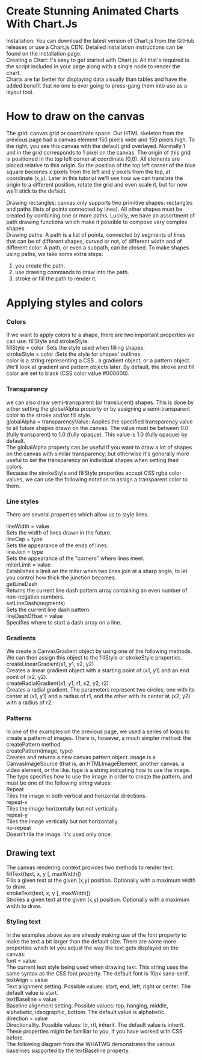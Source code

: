 # Create Stunning Animated Charts With Chart.Js
Installation: You can download the latest version of Chart.js from the GitHub releases or use a Chart.js CDN. Detailed installation instructions can be found on the installation page. <br /> 
Creating a Chart: t's easy to get started with Chart.js. All that's required is the script included in your page along with a single <canvas> node to render the chart. <br />
Charts are far better for displaying data visually than tables and have the added benefit that no one is ever going to press-gang them into use as a layout tool. <br />
# How to draw on the canvas
The grid: canvas grid or coordinate space. Our HTML skeleton from the previous page had a canvas element 150 pixels wide and 150 pixels high. To the right, you see this canvas with the default grid overlayed. Normally 1 unit in the grid corresponds to 1 pixel on the canvas. The origin of this grid is positioned in the top left corner at coordinate (0,0). All elements are placed relative to this origin. So the position of the top left corner of the blue square becomes x pixels from the left and y pixels from the top, at coordinate (x,y). Later in this tutorial we'll see how we can translate the origin to a different position, rotate the grid and even scale it, but for now we'll stick to the default. <br />

Drawing rectangles: canvas only supports two primitive shapes: rectangles and paths (lists of points connected by lines). All other shapes must be created by combining one or more paths. Luckily, we have an assortment of path drawing functions which make it possible to compose very complex shapes. <br />
Drawing paths: A path is a list of points, connected by segments of lines that can be of different shapes, curved or not, of different width and of different color. A path, or even a subpath, can be closed. To make shapes using paths, we take some extra steps:
1. you create the path.
2.  use drawing commands to draw into the path.
3. stroke or fill the path to render it.

# Applying styles and colors
### Colors
 If we want to apply colors to a shape, there are two important properties we can use: fillStyle and strokeStyle. <br />
fillStyle = color :Sets the style used when filling shapes. <br />
strokeStyle = color :Sets the style for shapes' outlines. <br />
color is a string representing a CSS <color>, a gradient object, or a pattern object. We'll look at gradient and pattern objects later. By default, the stroke and fill color are set to black (CSS color value #000000). <br />
### Transparency
we can also draw semi-transparent (or translucent) shapes. This is done by either setting the globalAlpha property or by assigning a semi-transparent color to the stroke and/or fill style. <br />
globalAlpha = transparencyValue: Applies the specified transparency value to all future shapes drawn on the canvas. The value must be between 0.0 (fully transparent) to 1.0 (fully opaque). This value is 1.0 (fully opaque) by default. <br />
The globalAlpha property can be useful if you want to draw a lot of shapes on the canvas with similar transparency, but otherwise it's generally more useful to set the transparency on individual shapes when setting their colors. <br />
Because the strokeStyle and fillStyle properties accept CSS rgba color values, we can use the following notation to assign a transparent color to them. <br />
### Line styles
There are several properties which allow us to style lines.

lineWidth = value<br />
Sets the width of lines drawn in the future. <br />
lineCap = type<br />
Sets the appearance of the ends of lines. <br />
lineJoin = type<br />
Sets the appearance of the "corners" where lines meet. <br />
miterLimit = value<br />
Establishes a limit on the miter when two lines join at a sharp angle, to let you control how thick the junction becomes. <br />
getLineDash<br />
Returns the current line dash pattern array containing an even number of non-negative numbers. <br />
setLineDash(segments) <br />
Sets the current line dash pattern. <br />
lineDashOffset = value<br />
Specifies where to start a dash array on a line. <br />
### Gradients
We create a CanvasGradient object by using one of the following methods. We can then assign this object to the fillStyle or strokeStyle properties. <br />
createLinearGradient(x1, y1, x2, y2) <br />
Creates a linear gradient object with a starting point of (x1, y1) and an end point of (x2, y2). <br />
createRadialGradient(x1, y1, r1, x2, y2, r2) <br />
Creates a radial gradient. The parameters represent two circles, one with its center at (x1, y1) and a radius of r1, and the other with its center at (x2, y2) with a radius of r2. <br />
### Patterns
In one of the examples on the previous page, we used a series of loops to create a pattern of images. There is, however, a much simpler method: the createPattern method. <br />
createPattern(image, type) <br />
Creates and returns a new canvas pattern object. image is a CanvasImageSource (that is, an HTMLImageElement, another canvas, a video element, or the like. type is a string indicating how to use the image.  <br />
The type specifies how to use the image in order to create the pattern, and must be one of the following string values:  <br />
Repeat <br />
Tiles the image in both vertical and horizontal directions. <br />
repeat-x <br />
Tiles the image horizontally but not vertically. <br />
repeat-y <br />
Tiles the image vertically but not horizontally. <br />
no-repeat <br />
Doesn't tile the image. It's used only once. <br />
## Drawing text
The canvas rendering context provides two methods to render text:
fillText(text, x, y [, maxWidth]) <br />
Fills a given text at the given (x,y) position. Optionally with a maximum width to draw. <br />
strokeText(text, x, y [, maxWidth]) <br />
Strokes a given text at the given (x,y) position. Optionally with a maximum width to draw. <br />
### Styling text
In the examples above we are already making use of the font property to make the text a bit larger than the default size. There are some more properties which let you adjust the way the text gets displayed on the canvas: <br />
font = value<br />
The current text style being used when drawing text. This string uses the same syntax as the CSS font property. The default font is 10px sans-serif. <br />
textAlign = value<br />
Text alignment setting. Possible values: start, end, left, right or center. The default value is start. <br />
textBaseline = value<br />
Baseline alignment setting. Possible values: top, hanging, middle, alphabetic, ideographic, bottom. The default value is alphabetic. <br />
direction = value<br />
Directionality. Possible values: ltr, rtl, inherit. The default value is inherit. <br />
These properties might be familiar to you, if you have worked with CSS before. <br />
The following diagram from the WHATWG demonstrates the various baselines supported by the textBaseline property. <br />




